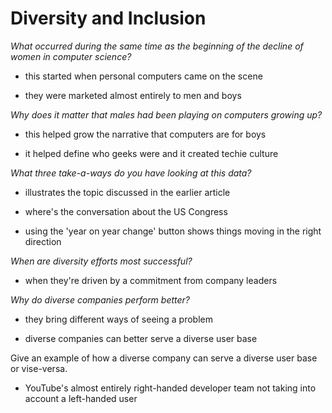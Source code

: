 # Diversity and Inclusion

*What occurred during the same time as the beginning of the decline of women in computer science?*

- this started when personal computers came on the scene

- they were marketed almost entirely to men and boys

*Why does it matter that males had been playing on computers growing up?*

- this helped grow the narrative that computers are for boys

- it helped define who geeks were and it created techie culture

*What three take-a-ways do you have looking at this data?*

- illustrates the topic discussed in the earlier article

- where's the conversation about the US Congress

- using the 'year on year change' button shows things moving in the right direction

*When are diversity efforts most successful?*

- when they're driven by a commitment from company leaders

*Why do diverse companies perform better?*

- they bring different ways of seeing a problem

- diverse companies can better serve a diverse user base

Give an example of how a diverse company can serve a diverse user base or vise-versa.

- YouTube's almost entirely right-handed developer team not taking into account a left-handed user